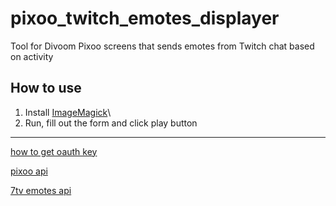 # pixoo_twitch_emotes_displayer

Tool for Divoom Pixoo screens that sends emotes from Twitch chat based on activity 

## How to use
1. Install [ImageMagick](https://imagemagick.org/)\
2. Run, fill out the form and click play button

--------------------

[how to get oauth key](https://gist.github.com/hunterbridges/ab095066d40f2e1a243e)

[pixoo api](http://doc.divoom-gz.com/web/#/12?page_id=195)

[7tv emotes api](https://github.com/SevenTV/ServerGo/blob/master/docs/rest-api.md)
